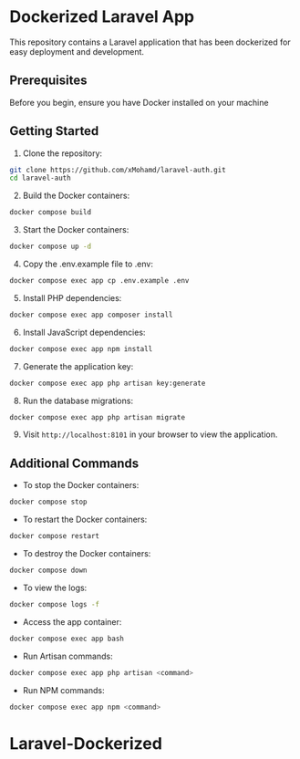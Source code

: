 # Dockerized Laravel App

This repository contains a Laravel application that has been dockerized for easy deployment and development.

## Prerequisites

Before you begin, ensure you have Docker installed on your machine

## Getting Started

1. Clone the repository:

```bash
git clone https://github.com/xMohamd/laravel-auth.git
cd laravel-auth
```

2. Build the Docker containers:

```bash
docker compose build
```

3. Start the Docker containers:

```bash
docker compose up -d
```

4. Copy the .env.example file to .env:

```bash
docker compose exec app cp .env.example .env
```

5. Install PHP dependencies:

```bash
docker compose exec app composer install
```

6. Install JavaScript dependencies:

```bash
docker compose exec app npm install
```

7. Generate the application key:

```bash
docker compose exec app php artisan key:generate
```

8. Run the database migrations:

```bash
docker compose exec app php artisan migrate
```

9. Visit `http://localhost:8101` in your browser to view the application.

## Additional Commands

-   To stop the Docker containers:

```bash
docker compose stop
```

-   To restart the Docker containers:

```bash
docker compose restart
```

-   To destroy the Docker containers:

```bash
docker compose down
```

-   To view the logs:

```bash
docker compose logs -f
```

-   Access the app container:

```bash
docker compose exec app bash
```

-   Run Artisan commands:

```bash
docker compose exec app php artisan <command>
```

-   Run NPM commands:

```bash
docker compose exec app npm <command>
```
# Laravel-Dockerized
